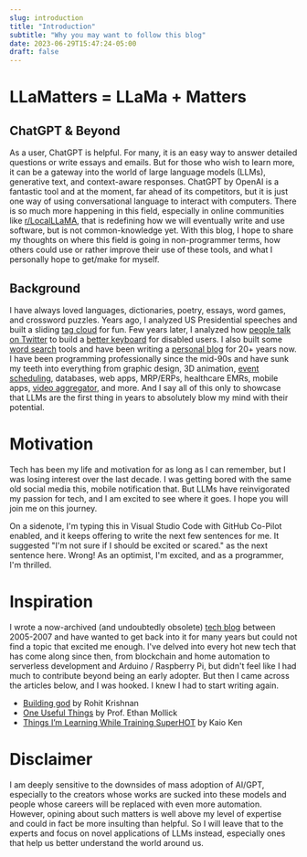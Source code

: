 ```yaml
---
slug: introduction
title: "Introduction"
subtitle: "Why you may want to follow this blog"
date: 2023-06-29T15:47:24-05:00
draft: false
---
```


# LLaMatters = LLaMa + Matters

## ChatGPT & Beyond

<!--begin-->
As a user, ChatGPT is helpful. For many, it is an easy way to answer detailed questions or write essays and emails. But for those who wish to learn more, it can be a gateway into the world of large language models (LLMs), generative text, and context-aware responses. ChatGPT by OpenAI is a fantastic tool and at the moment, far ahead of its competitors, but it is just one way of using conversational language to interact with computers. There is so much more happening in this field, especially in online communities like [r/LocalLLaMA](https://www.reddit.com/r/LocalLLaMA), that is redefining how we will eventually write and use software, but is not common-knowledge yet. With this blog, I hope to share my thoughts on where this field is going in non-programmer terms, how others could use or rather improve their use of these tools, and what I personally hope to get/make for myself.

## Background

I have always loved languages, dictionaries, poetry, essays, word games, and crossword puzzles. Years ago, I analyzed US Presidential speeches and built a sliding [tag cloud](https://chir.ag/projects/preztags) for fun. Few years later, I analyzed how [people talk on Twitter](https://ktype.net/wiki/research:articles:progress_20110209) to build a [better keyboard](https://ktype.net/wiki/research:articles:progress_20110228) for disabled users. I also built some [word search](https://chir.ag/projects/tip-of-my-tongue) tools and have been writing a [personal blog](https://chir.ag) for 20+ years now. I have been programming professionally since the mid-90s and have sunk my teeth into everything from graphic design, 3D animation, [event](https://www.wired.com/2008/03/sxsw-this-years/) [scheduling](https://techcrunch.com/2008/03/10/schedorg-is-no-twitter-but-it-does-help-sort-through-conference-chaos/), databases, web apps, MRP/ERPs, healthcare EMRs, mobile apps, [video aggregator](https://techcrunch.com/2007/06/12/chimetv-a-prettier-way-to-watch-youtube/), and more. And I say all of this only to showcase that LLMs are the first thing in years to absolutely blow my mind with their potential.

# Motivation
Tech has been my life and motivation for as long as I can remember, but I was losing interest over the last decade. I was getting bored with the same old social media this, mobile notification that. But LLMs have reinvigorated my passion for tech, and I am excited to see where it goes. I hope you will join me on this journey.

On a sidenote, I'm typing this in Visual Studio Code with GitHub Co-Pilot enabled, and it keeps offering to write the next few sentences for me. It suggested "I'm not sure if I should be excited or scared." as the next sentence here. Wrong! As an optimist, I'm excited, and as a programmer, I'm thrilled.

# Inspiration

I wrote a now-archived (and undoubtedly obsolete) [tech blog](https://chir.ag/tech/) between 2005-2007 and have wanted to get back into it for many years but could not find a topic that excited me enough. I've delved into every hot new tech that has come along since then, from blockchain and home automation to serverless development and Arduino / Raspberry Pi, but didn't feel like I had much to contribute beyond being an early adopter. But then I came across the articles below, and I was hooked. I knew I had to start writing again.

- [Building god](https://www.strangeloopcanon.com/p/building-god) by Rohit Krishnan
- [One Useful Things](https://www.oneusefulthing.org/p/how-to-use-ai-to-do-stuff-an-opinionated) by Prof. Ethan Mollick
- [Things I’m Learning While Training SuperHOT](https://kaiokendev.github.io/til) by Kaio Ken

# Disclaimer

I am deeply sensitive to the downsides of mass adoption of AI/GPT, especially to the creators whose works are sucked into these models and people whose careers will be replaced with even more automation. However, opining about such matters is well above my level of expertise and could in fact be more insulting than helpful. So I will leave that to the experts and focus on novel applications of LLMs instead, especially ones that help us better understand the world around us.